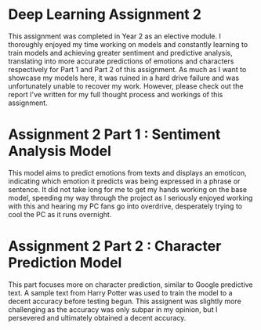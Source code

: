 # Deep Learning Assignment 2
This assignment was completed in Year 2 as an elective module. I thoroughly enjoyed my time working on models and constantly learning to train models and achieving greater sentiment and predictive analysis, translating into more accurate predictions of emotions and characters respectively for Part 1 and Part 2 of this assignment.
As much as I want to showcase my models here, it was ruined in a hard drive failure and was unfortunately unable to recover my work. However, please check out the report I've written for my full thought process and workings of this assignment.



# Assignment 2 Part 1 : Sentiment Analysis Model
This model aims to predict emotions from texts and displays an emoticon, indicating which emotion it predicts was being expressed in a phrase or sentence.
It did not take long for me to get my hands working on the base model, speeding my way through the project as I seriously enjoyed working with this and hearing my PC fans go into overdrive, desperately trying to cool the PC as it runs overnight.



# Assignment 2 Part 2 : Character Prediction Model
This part focuses more on character prediction, similar to Google predictive text. 
A sample text from Harry Potter was used to train the model to a decent accuracy before testing begun.
This assignent was slightly more challenging as the accuracy was only subpar in my opinion, but I persevered and ultimately obtained a decent accuracy.
